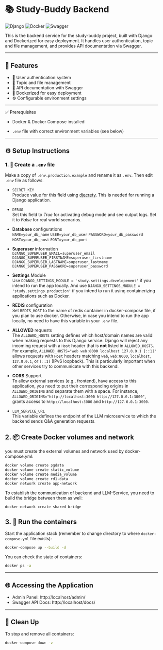 # 📚 Study-Buddy Backend

![Django](https://img.shields.io/badge/Django-092E20?style=for-the-badge&logo=django&logoColor=white)
![Docker](https://img.shields.io/badge/Docker-2496ED?style=for-the-badge&logo=docker&logoColor=white)
![Swagger](https://img.shields.io/badge/Swagger-85EA2D?style=for-the-badge&logo=swagger&logoColor=black)

This is the backend service for the study-buddy project, built with Django and Dockerized for easy deployment. It handles user authentication, topic and file management, and provides API documentation via Swagger.

---

## 🚀 Features

- 🔐 User authentication system
- 📂 Topic and file management
- 📝 API documentation with Swagger
- 🐳 Dockerized for easy deployment
- ⚙️ Configurable environment settings

---

✅ Prerequisites

- Docker & Docker Compose installed

- `.env` file with correct environment variables (see below)

---

## ⚙️ Setup Instructions

### 1. 🔐 Create a `.env` file

Make a copy of `.env.production.example` and rename it as `.env`. Then edit `.env` file as follows:

- `SECRET_KEY`  
  Produce value for this field using [djecrety](https://djecrety.ir/). This is needed for running a Django application.

- `DEBUG`  
  Set this field to _True_ for activating debug mode and see output logs. Set it to _False_ for real world scenarios.

- **Database** configurations  
  `NAME=your_db_name`
  `USER=your_db_user`
  `PASSWORD=your_db_password`
  `HOST=your_db_host`
  `PORT=your_db_port`

- **Superuser** information  
  `DJANGO_SUPERUSER_EMAIL=superuser_email`
  `DJANGO_SUPERUSER_FIRSTNAME=superuser_firstname`
  `DJANGO_SUPERUSER_LASTNAME=superuser_lastname`
  `DJANGO_SUPERUSER_PASSWORD=superuser_password`

- **Settings** Module  
  Use `DJANGO_SETTINGS_MODULE = 'study.settings.developement'` if you intend to run the app locally. And use `DJANGO_SETTINGS_MODULE = 'study.settings.production'` if you intend to run it using containerizing applications such as Docker.

- **REDIS** configuration  
  Set `REDIS_HOST` to the name of redis container in docker-compose file, if you plan to use docker. Otherwise, in case you intend to run the app locally, no need to have this variable in your `.env` file.

- **ALLOWED** requests  
  The `ALLOWED_HOSTS` setting defines which host/domain names are valid when making requests to this Django service. Django will reject any incoming request with a `Host` header that is **not** listed in `ALLOWED_HOSTS`. For example, `ALLOWED_HOSTS="web web:8000 localhost 127.0.0.1 [::1]"` allows requests with `Host` headers matching `web`, `web:8000`, `localhost`, `127.0.0.1`, or `[::1]` (IPv6 loopback). This is particularly important when other services try to communicate with this backend.

- **CORS** Support  
  To allow external services (e.g., frontend), have access to this application, you need to put their corresponding origins in `ALLOWED_ORIGINS` and separate them with a space. For instance, `ALLOWED_ORIGINS="http://localhost:3000 http://127.0.0.1:3000"`, grants access to `http://localhost:3000` and `http://127.0.0.1:3000`.

- `LLM_SERVICE_URL`  
  This variable defines the endpoint of the LLM microservice to which the backend sends Q&A generation requests.

## 2. 📦 Create Docker volumes and network

you must create the external volumes and network used by docker-compose.yml:

```bash
docker volume create pgdata
docker volume create static_volume
docker volume create media_volume
docker volume create rd1-data
docker network create app-network
```

To establish the communication of backend and LLM-Service, you need to build the bridge between them as well:

```bash
docker network create shared-bridge
```

## 3. 🚀 Run the containers

Start the application stack (remember to change directory to where `docker-compose.yml` file exists):

```bash
docker-compose up --build -d
```

You can check the state of containers:

```bash
docker ps -a
```

---

## 🌐 Accessing the Application

- Admin Panel: http://localhost/admin/
- Swagger API Docs: http://localhost/docs/

---

## 🧹 Clean Up

To stop and remove all containers:

```bash
docker-compose down -v
```
